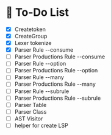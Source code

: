 # 📝 To-Do List
- [X] Createtoken
- [X] CreateGroup
- [X] Lexer tokenize
- [X] Parser Rule --consume
- [ ] Parser Productions Rule --consume
- [ ] Parser Rule --option
- [ ] Parser Productions Rule --option
- [ ] Parser Rule --many
- [ ] Parser Productions Rule --many
- [ ] Parser Rule --subrule
- [ ] Parser Productions Rule --subrule
- [ ] Parser Table
- [ ] Parser Class
- [ ] AST Visitor
- [ ] helper for create LSP 